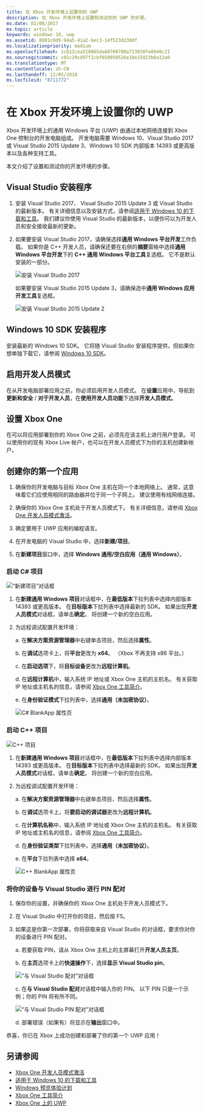 ```yaml
---
title: 在 Xbox 开发环境上设置你的 UWP
description: 在 Xbox 开发环境上设置和测试你的 UWP 的步骤。
ms.date: 02/08/2017
ms.topic: article
keywords: windows 10, uwp
ms.assetid: 8801c0d9-94a5-41a2-bec3-14f523d230df
ms.localizationpriority: medium
ms.openlocfilehash: 1c812cea510865da68760788a723830fe0940c21
ms.sourcegitcommit: c01c29cd97f1cbf050950526e18e15823b6a12a0
ms.translationtype: MT
ms.contentlocale: zh-CN
ms.lasthandoff: 12/05/2018
ms.locfileid: "8711772"
---
```

# <a name="set-up-your-uwp-on-xbox-development-environment"></a>在 Xbox 开发环境上设置你的 UWP

Xbox 开发环境上的通用 Windows 平台 (UWP) 由通过本地网络连接到 Xbox One 控制台的开发电脑组成。
开发电脑需要 Windows 10、Visual Studio 2017 或 Visual Studio 2015 Update 3、Windows 10 SDK 内部版本 14393 或更高版本以及各种支持工具。


本文介绍了设置和测试你的开发环境的步骤。

## <a name="visual-studio-setup"></a>Visual Studio 安装程序

1. 安装 Visual Studio 2017、 Visual Studio 2015 Update 3 或 Visual Studio 的最新版本。 有关详细信息以及安装方式，请参阅[适用于 Windows 10 的下载和工具](https://dev.windows.com/downloads)。 我们建议你使用 Visual Studio 的最新版本，以便你可以为开发人员和安全接收最新的更新。

2. 如果要安装 Visual Studio 2017，请确保选择**通用 Windows 平台开发**工作负载。 如果你是 C++ 开发人员，请确保还要在右侧的**摘要**窗格中选择**通用 Windows 平台开发**下的 **C++ 通用 Windows 平台工具**复选框。 它不是默认安装的一部分。

    ![安装 Visual Studio 2017](images/development-environment-setup-1.png)

    如果要安装 Visual Studio 2015 Update 3，请确保选中**通用 Windows 应用开发工具**复选框。

    ![安装 Visual Studio 2015 Update 2](images/vs_install_tools.png)

## <a name="windows-10-sdk-setup"></a>Windows 10 SDK 安装程序

安装最新的 Windows 10 SDK。 它将随 Visual Studio 安装程序提供，但如果你想单独下载它，请参阅 [Windows 10 SDK](https://developer.microsoft.com/windows/downloads/windows-10-sdk)。


## <a name="enabling-developer-mode"></a>启用开发人员模式

在从开发电脑部署应用之前，你必须启用开发人员模式。 在**设置**应用中，导航到**更新和安全** / **对于开发人员**，在**使用开发人员功能**下选择**开发人员模式**。

## <a name="setting-up-your-xbox-one"></a>设置 Xbox One

在可以将应用部署到你的 Xbox One 之前，必须先在该主机上进行用户登录。 可以使用你的现有 Xbox Live 帐户，也可以在开发人员模式下为你的主机创建新帐户。 

## <a name="create-your-first-app"></a>创建你的第一个应用

1. 确保你的开发电脑与目标 Xbox One 主机在同一个本地网络上。 通常，这意味着它们应使用相同的路由器并位于同一个子网上。 建议使用有线网络连接。

2. 确保你的 Xbox One 主机处于开发人员模式下。  有关详细信息，请参阅 [Xbox One 开发人员模式激活](devkit-activation.md)。

3. 确定要用于 UWP 应用的编程语言。

4. 在开发电脑的 Visual Studio 中，选择**新建/项目**。

5. 在**新建项目**窗口中，选择 **Windows 通用/空白应用（通用 Windows）**。

### <a name="starting-a-c-project"></a>启动 C# 项目

  ![“新建项目”对话框](images/development-environment-setup-2.png)

1. 在**新建通用 Windows 项目**对话框中，在**最低版本**下拉列表中选择内部版本 14393 或更高版本。 在**目标版本**下拉列表中选择最新的 SDK。 如果出现**开发人员模式**对话框，请单击**确定**。 将创建一个新的空白应用。

2. 为远程调试配置开发环境：

    a. 在**解决方案资源管理器**中右键单击项目，然后选择**属性**。

    b. 在**调试**选项卡上，将**平台**更改为 **x64**。 （Xbox 不再支持 x86 平台。）

    c. 在**启动选项**下，将**目标设备**更改为**远程计算机**。

    d. 在**远程计算机**中，输入系统 IP 地址或 Xbox One 主机的主机名。 有关获取 IP 地址或主机名的信息，请参阅 [Xbox One 工具简介](introduction-to-xbox-tools.md)。

    e. 在**身份验证模式**下拉列表中，选择**通用（未加密协议）**。

    ![C# BlankApp 属性页](images/vs_remote.jpg)

### <a name="starting-a-c-project"></a>启动 C++ 项目

  ![C++ 项目](images/development-environment-setup-3.png)

1. 在**新建通用 Windows 项目**对话框中，在**最低版本**下拉列表中选择内部版本 14393 或更高版本。 在**目标版本**下拉列表中选择最新的 SDK。 如果出现**开发人员模式**对话框，请单击**确定**。 将创建一个新的空白应用。

2. 为远程调试配置开发环境：

   a. 在**解决方案资源管理器**中右键单击项目，然后选择**属性**。

   b. 在**调试**选项卡上，将**要启动的调试器**更改为**远程计算机**。

   c. 在**计算机名称**中，输入系统 IP 地址或 Xbox One 主机的主机名。 有关获取 IP 地址或主机名的信息，请参阅 [Xbox One 工具简介](introduction-to-xbox-tools.md)。

   d. 在**身份验证类型**下拉列表中，选择**通用（未加密协议）**。

   e. 在**平台**下拉列表中选择 **x64**。

    ![C++ BlankApp 属性页](images/development-environment-setup-4.png)

### <a name="pin-pair-your-device-with-visual-studio"></a>将你的设备与 Visual Studio 进行 PIN 配对

1. 保存你的设置，并确保你的 Xbox One 主机处于开发人员模式下。

2. 在 Visual Studio 中打开你的项目，然后按 F5。

3. 如果这是你第一次部署，你将获取来自 Visual Studio 的对话框，要求你对你的设备进行 PIN 配对。

    a. 若要获取 PIN，请从 Xbox One 主机上的主屏幕打开**开发人员主页**。

    b. 在**主页**选项卡上的**快速操作**下，选择**显示 Visual Studio pin**。
  
    ![“与 Visual Studio 配对”对话框](images/development-environment-setup-5.png)

    c. 在**与 Visual Studio 配对**对话框中输入你的 PIN。 以下 PIN 只是一个示例；你的 PIN 将有所不同。

    ![“与 Visual Studio PIN 配对”对话框](images/devhome_pin.png)

    d. 部署错误（如果有）将显示在**输出**窗口中。

恭喜，你已在 Xbox 上成功创建和部署了你的第一个 UWP 应用！

## <a name="see-also"></a>另请参阅
- [Xbox One 开发人员模式激活](devkit-activation.md)  
- [适用于 Windows 10 的下载和工具](https://dev.windows.com/downloads)  
- [Windows 预览体验计划](http://go.microsoft.com/fwlink/?LinkId=780552)  
- [Xbox One 工具简介](introduction-to-xbox-tools.md) 
- [Xbox One 上的 UWP](index.md)